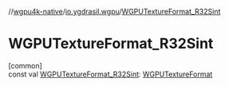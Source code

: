//[wgpu4k-native](../../index.md)/[io.ygdrasil.wgpu](index.md)/[WGPUTextureFormat_R32Sint](-w-g-p-u-texture-format_-r32-sint.md)

# WGPUTextureFormat_R32Sint

[common]\
const val [WGPUTextureFormat_R32Sint](-w-g-p-u-texture-format_-r32-sint.md): [WGPUTextureFormat](-w-g-p-u-texture-format/index.md)
